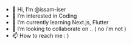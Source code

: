 - 👋 Hi, I’m @issam-iser
- 👀 I’m interested in Coding
- 🌱 I’m currently learning Next.js, Flutter
- 💞️ I’m looking to collaborate on .. ( no i'm not )
- 📫 How to reach me  : ) 

<!---
issam-iser/issam-iser is a ✨ special ✨ repository because its `README.md` (this file) appears on your GitHub profile.
You can click the Preview link to take a look at your changes.
--->
